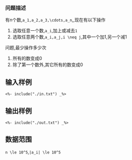 
### 问题描述

有n个数,``a_1,a_2,a_3,\cdots,a_n``,,现在有以下操作

1. 选取任意一个数,``a_i``,加上或减去``1``
2. 选取任意两个数,``a_i,a_j,i \neq j``,其中一个加1,另一个减1

问题,最少操作多少次

1. 所有的数变成0
2. 除了第一个数外,其它所有的数变成0


## 输入样例


```
<%- include("./in.txt") _%>
```

## 输出样例

```
<%- include("./out.txt") _%>
```

## 数据范围

``n \le 10^5``,``|a_i| \le 10^5``

